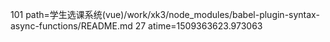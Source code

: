 101 path=学生选课系统(vue)/work/xk3/node_modules/babel-plugin-syntax-async-functions/README.md
27 atime=1509363623.973063
